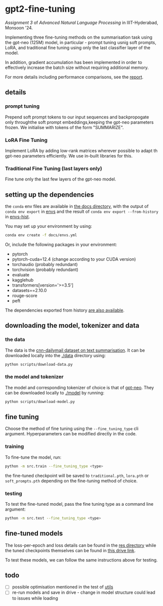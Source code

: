 # gpt2-fine-tuning
*Assignment 3* of *Advanced Natural Language Processing* in IIIT-Hyderabad, Monsoon '24. 

Implementing three fine-tuning methods on the summarisation task using the gpt-neo (125M) model, in particular - prompt tuning usnig soft prompts, LoRA, and traditional fine tuning using only the last classifier layer of the model.

In addition, gradient accumulation has been implemented in order to effectively increase the batch size without requiring additional memory. 

For more details including performance comparisons, see the [report](./docs/Report.pdf). 

## details 

### prompt tuning 
Prepend soft prompt tokens to our input sequences and backpropogate only throughthe soft prompt embeddings,keeping the gpt-neo parameters frozen. We initialise with tokens of the form "SUMMARIZE". 

### LoRA Fine Tuning 
Implement LoRA by adding low-rank matrices wherever possible to adapt th gpt-neo parameters efficiently. We use in-built libraries for this. 

### Traditional Fine Tuning (last layers only)
Fine tune only the last few layers of the gpt-neo model. 

## setting up the dependencies
the `conda` env files are available in [the docs directory](./docs/), with the output of `conda env export` in [envs](./docs/envs.yml) and the result of `conda env export --from-history` in [envs-hist](./docs/envs-hist.yml). 

You may set up your environment by using:
```sh
conda env create -f docs/envs.yml
```

Or, include the following packages in your environment:
- pytorch
- pytorch-cuda=12.4 (change according to your CUDA version)
- torchaudio (probably redundant)
- torchvision (probably redundant)
- evaluate
- kagglehub
- transformers[version='>=3.5']
- datasets==2.10.0
- rouge-score
- peft

The dependencies exported from history [are also available](./docs/envs-hist.yml). 

## downloading the model, tokenizer and data

### the data
The data is the [cnn-dailymail dataset on text summarisation](https://www.kaggle.com/datasets/gowrishankarp/newspaper-text-summarization-cnn-dailymail). It can be downloaded locally into the [./data](./data/) directory using:

```sh
python scripts/download-data.py
```

### the model and tokenizer 
The model and corresponding tokenizer of choice is that of [gpt-neo](https://huggingface.co/EleutherAI/gpt-neo-125m). They can be downloaded locally to [./model](./model/) by running:

```sh
python scripts/download-model.py
```

## fine tuning
Choose the method of fine tuning using the `--fine_tuning_type` cli argument. Hyperparameters can be modified directly in the code. 

### training
To fine-tune the model, run:
```sh
python -m src.train --fine_tuning_type <type>
```
the fine-tuned checkpoint will be saved to `traditional.pth`, `lora.pth` or `soft_prompts.pth` depending on the fine-tuning method of choice. 

### testing
To test the fine-tuned model, pass the fine tuning type as a command line argument:
```sh
python -m src.test --fine_tuning_type <type>
```

## fine-tuned models
The loss-per-epoch and loss details can be found in the [res directory](./res/) while the tuned checkpoints themselves can be found in [this drive link](https://drive.google.com/drive/folders/1V3wf21I0HAq0Zu1b4B04rqkJKDBWX0y7?usp=sharing). 

To test these models, we can follow the same instructions above for testing. 

## todo
- [ ] possible optimisation mentioned in the test of [utils](./src/utils.py)
- [ ] re-run models and save in drive - change in model structure could lead to issues while loading 
